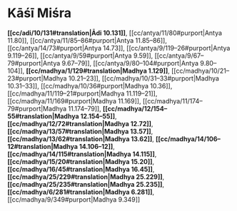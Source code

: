 # Kāśī Miśra

**[[cc/adi/10/131#translation|Ādi 10.131]]**, [[cc/antya/11/80#purport|Antya 11.80]], [[cc/antya/11/85–86#purport|Antya 11.85–86]], [[cc/antya/14/73#purport|Antya 14.73]], [[cc/antya/9/119–26#purport|Antya 9.119–26]], [[cc/antya/9/59#purport|Antya 9.59]], [[cc/antya/9/67–79#purport|Antya 9.67–79]], [[cc/antya/9/80–104#purport|Antya 9.80–104]], **[[cc/madhya/1/129#translation|Madhya 1.129]]**, [[cc/madhya/10/21–23#purport|Madhya 10.21–23]], [[cc/madhya/10/31–33#purport|Madhya 10.31–33]], [[cc/madhya/10/36#purport|Madhya 10.36]], [[cc/madhya/11/119–21#purport|Madhya 11.119–21]], [[cc/madhya/11/169#purport|Madhya 11.169]], [[cc/madhya/11/174–79#purport|Madhya 11.174–79]], **[[cc/madhya/12/154–55#translation|Madhya 12.154–55]]**, **[[cc/madhya/12/72#translation|Madhya 12.72]]**, **[[cc/madhya/13/57#translation|Madhya 13.57]]**, **[[cc/madhya/13/62#translation|Madhya 13.62]]**, **[[cc/madhya/14/106–12#translation|Madhya 14.106–12]]**, **[[cc/madhya/14/115#translation|Madhya 14.115]]**, **[[cc/madhya/15/20#translation|Madhya 15.20]]**, **[[cc/madhya/16/45#translation|Madhya 16.45]]**, **[[cc/madhya/25/229#translation|Madhya 25.229]]**, **[[cc/madhya/25/235#translation|Madhya 25.235]]**, **[[cc/madhya/6/281#translation|Madhya 6.281]]**, [[cc/madhya/9/349#purport|Madhya 9.349]]

